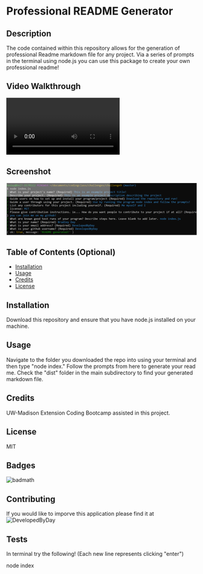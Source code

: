 # Professional README Generator

## Description 
The code contained within this repository allows for the generation of professional Readme markdown file for any project. Via a series of prompts in the terminal using node.js you can use this package to create your own professional readme! 

## Video Walkthrough

![Video Walkthrough](/assets/videos/walkthrough.mov)

## Screenshot

![Screenshot](/assets/images/screenshot.png)

## Table of Contents (Optional)

* [Installation](#installation)
* [Usage](#usage)
* [Credits](#credits)
* [License](#license)


## Installation

Download this repository and ensure that you have node.js installed on your machine.


## Usage 

Navigate to the folder you downloaded the repo into using your terminal and then type "node index." Follow the prompts from here to generate your read me. Check the "dist" folder in the main subdirectory to find your generated markdown file. 


## Credits

UW-Madison Extension Coding Bootcamp assisted in this project. 



## License

MIT

## Badges

![badmath](https://img.shields.io/github/languages/top/nielsenjared/badmath)


## Contributing

If you would like to imporve this application please find it at ![DevelopedByDay](https://github.com/DevelopedByDay/readme-generator) 

## Tests

In terminal try the following! (Each new line represents clicking "enter")

node index 



